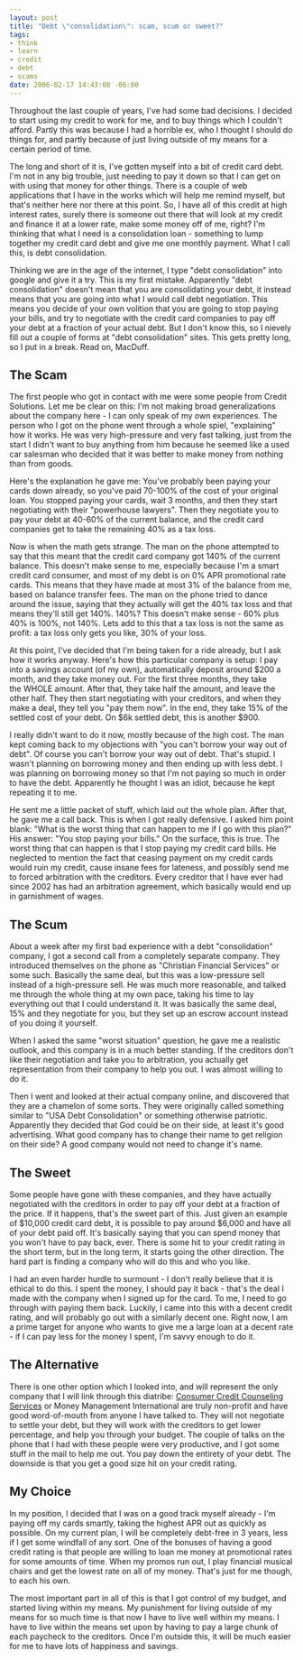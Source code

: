 ```yaml
--- 
layout: post
title: "Debt \"consolidation\": scam, scum or sweet?"
tags: 
- think
- learn
- credit
- debt
- scams
date: 2006-02-17 14:43:08 -06:00
---
```

Throughout the last couple of years, I've had some bad decisions.  I decided to start using my credit to work for me, and to buy things which I couldn't afford.  Partly this was because I had a horrible ex, who I thought I should do things for, and partly because of just living outside of my means for a certain period of time.

The long and short of it is, I've gotten myself into a bit of credit card debt.  I'm not in any big trouble, just needing to pay it down so that I can get on with using that money for other things.  There is a couple of web applications that I have in the works which will help me remind myself, but that's neither here nor there at this point.  So, I have all of this credit at high interest rates, surely there is someone out there that will look at my credit and finance it at a lower rate, make some money off of me, right?  I'm thinking that what I need is a consolidation loan - something to lump together my credit card debt and give me one monthly payment.  What I call this, is debt consolidation.

Thinking we are in the age of the internet, I type "debt consolidation" into google and give it a try.  This is my first mistake.  Apparently "debt consolidation" doesn't mean that you are consolidating your debt, it instead means that you are going into what I would call debt negotiation.  This means you decide of your own volition that you are going to stop paying your bills, and try to negotiate with the credit card companies to pay off your debt at a fraction of your actual debt.  But I don't know this, so I nievely fill out a couple of forms at "debt consolidation" sites.  This gets pretty long, so I put in a break.  Read on, MacDuff.

<!--break-->
<h2>The Scam</h2>
The first people who got in contact with me were some people from Credit Solutions. Let me be clear on this: I'm not making broad generalizations about the company here - I can only speak of my own experiences. The person who I got on the phone went through a whole spiel, "explaining" how it works. He was very high-pressure and very fast talking, just from the start I didn't want to buy anything from him because he seemed like a used car salesman who decided that it was better to make money from nothing than from goods.

Here's the explanation he gave me: You've probably been paying your cards down already, so you've paid 70-100% of the cost of your original loan. You stopped paying your cards, wait 3 months, and then they start negotiating with their "powerhouse lawyers". Then they negotiate you to pay your debt at 40-60% of the current balance, and the credit card companies get to take the remaining 40% as a tax loss.

Now is when the math gets strange. The man on the phone attempted to say that this meant that the credit card company got 140% of the current balance. This doesn't make sense to me, especially because I'm a smart credit card consumer, and most of my debt is on 0% <span class="caps">APR </span>promotional rate cards. This means that they have made at most 3% of the balance from me, based on balance transfer fees. The man on the phone tried to dance around the issue, saying that they actually will get the 40% tax loss and that means they'll still get 140%. 140%? This doesn't make sense - 60% plus 40% is 100%, not 140%. Lets add to this that a tax loss is not the same as profit: a tax loss only gets you like, 30% of your loss.

At this point, I've decided that I'm being taken for a ride already, but I ask how it works anyway. Here's how this particular company is setup: I pay into a savings account (of my own), automatically deposit around $200 a month, and they take money out. For the first three months, they take the <span class="caps">WHOLE </span>amount. After that, they take half the amount, and leave the other half. They then start negotiating with your creditors, and when they make a deal, they tell you "pay them now". In the end, they take 15% of the settled cost of your debt. On $6k settled debt, this is another $900.

I really didn't want to do it now, mostly because of the high cost. The man kept coming back to my objections with "you can't borrow your way out of debt". Of course you can't borrow your way out of debt. That's stupid. I wasn't planning on borrowing money and then ending up with less debt. I was planning on borrowing money so that I'm not paying so much in order to have the debt. Apparently he thought I was an idiot, because he kept repeating it to me.

He sent me a little packet of stuff, which laid out the whole plan. After that, he gave me a call back. This is when I got really defensive. I asked him point blank: "What is the worst thing that can happen to me if I go with this plan?" His answer: "You stop paying your bills." On the surface, this is true. The worst thing that can happen is that I stop paying my credit card bills. He neglected to mention the fact that ceasing payment on my credit cards would ruin my credit, cause insane fees for lateness, and possibly send me to forced arbitration with the creditors. Every creditor that I have ever had since 2002 has had an arbitration agreement, which basically would end up in garnishment of wages.
<h2>The Scum</h2>
About a week after my first bad experience with a debt "consolidation" company, I got a second call from a completely separate company. They introduced themselves on the phone as "Christian Financial Services" or some such. Basically the same deal, but this was a low-pressure sell instead of a high-pressure sell. He was much more reasonable, and talked me through the whole thing at my own pace, taking his time to lay everything out that I could understand it. It was basically the same deal, 15% and they negotiate for you, but they set up an escrow account instead of you doing it yourself.

When I asked the same "worst situation" question, he gave me a realistic outlook, and this company is in a much better standing. If the creditors don't like their negotiation and take you to arbitration, you actually get representation from their company to help you out. I was almost willing to do it.

Then I went and looked at their actual company online, and discovered that they are a chamelon of some sorts. They were originally called something similar to "USA Debt Consolidation" or something otherwise patriotic. Apparently they decided that God could be on their side, at least it's good advertising. What good company has to change their name to get religion on their side? A good company would not need to change it's name.
<h2>The Sweet</h2>
Some people have gone with these companies, and they have actually negotiated with the creditors in order to pay off your debt at a fraction of the price. If it happens, that's the sweet part of this. Just given an example of $10,000 credit card debt, it is possible to pay around $6,000 and have all of your debt paid off. It's basically saying that you can spend money that you won't have to pay back, ever. There is some hit to your credit rating in the short term, but in the long term, it starts going the other direction. The hard part is finding a company who will do this and who you like.

I had an even harder hurdle to surmount - I don't really believe that it is ethical to do this. I spent the money, I should pay it back - that's the deal I made with the company when I signed up for the card. To me, I need to go through with paying them back. Luckily, I came into this with a decent credit rating, and will probably go out with a similarly decent one. Right now, I am a prime target for anyone who wants to give me a large loan at a decent rate - if I can pay less for the money I spent, I'm savvy enough to do it.
<h2>The Alternative</h2>
There is one other option which I looked into, and will represent the only company that I will link through this diatribe: <a href="http://web.archive.org/web/20060420195224/http://www.moneymanagement.org/">Consumer Credit Counseling Services</a> or Money Management International are truly non-profit and have good word-of-mouth from anyone I have talked to. They will not negotiate to settle your debt, but they will work with the creditors to get lower percentage, and help you through your budget. The couple of talks on the phone that I had with these people were very productive, and I got some stuff in the mail to help me out. You pay down the entirety of your debt. The downside is that you get a good size hit on your credit rating.
<h2>My Choice</h2>
In my position, I decided that I was on a good track myself already - I'm paying off my cards smartly, taking the highest <span class="caps">APR </span>out as quickly as possible. On my current plan, I will be completely debt-free in 3 years, less if I get some windfall of any sort. One of the bonuses of having a good credit rating is that people are willing to loan me money at promotional rates for some amounts of time. When my promos run out, I play financial musical chairs and get the lowest rate on all of my money. That's just for me though, to each his own.

The most important part in all of this is that I got control of my budget, and started living within my means. My punishment for living outside of my means for so much time is that now I have to live well within my means. I have to live within the means set upon by having to pay a large chunk of each paycheck to the creditors. Once I'm outside this, it will be much easier for me to have lots of happiness and savings.
